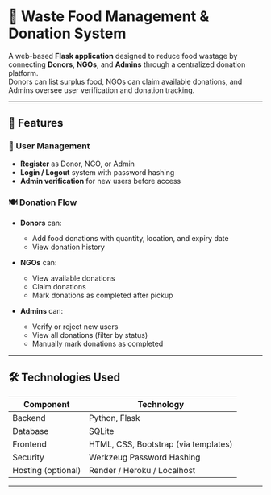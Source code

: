 # 🍱 Waste Food Management & Donation System

A web-based **Flask application** designed to reduce food wastage by connecting **Donors**, **NGOs**, and **Admins** through a centralized donation platform.  
Donors can list surplus food, NGOs can claim available donations, and Admins oversee user verification and donation tracking.

---

## 🚀 Features

### 👥 User Management
- **Register** as Donor, NGO, or Admin  
- **Login / Logout** system with password hashing  
- **Admin verification** for new users before access  

### 🍽️ Donation Flow
- **Donors** can:
  - Add food donations with quantity, location, and expiry date  
  - View donation history  

- **NGOs** can:
  - View available donations  
  - Claim donations  
  - Mark donations as completed after pickup  

- **Admins** can:
  - Verify or reject new users  
  - View all donations (filter by status)  
  - Manually mark donations as completed  

---

## 🛠️ Technologies Used

| Component | Technology |
|------------|-------------|
| Backend | Python, Flask |
| Database | SQLite |
| Frontend | HTML, CSS, Bootstrap (via templates) |
| Security | Werkzeug Password Hashing |
| Hosting (optional) | Render / Heroku / Localhost |

---
